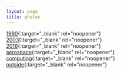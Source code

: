 ```yaml
---
layout: page
title: photos
---
```

[1990](https://photos.app.goo.gl/vKBxieTbwsbmshCg8){:target="_blank" rel="noopener"}  
[2003](https://photos.app.goo.gl/ng8Nbxra2RYrbeWA7){:target="_blank" rel="noopener"}  
[2016](https://photos.app.goo.gl/z54G7X9dEop1e81y6){:target="_blank" rel="noopener"}  
[aerospace](https://photos.app.goo.gl/ifuTJUNsaRJK21E79){:target="_blank" rel="noopener"}  
[computing](https://photos.app.goo.gl/rL5NTL2iFomFjedM6){:target="_blank" rel="noopener"}  
[outside](https://photos.app.goo.gl/iHHyqwJ1uahpqHNx6){:target="_blank" rel="noopener"}
